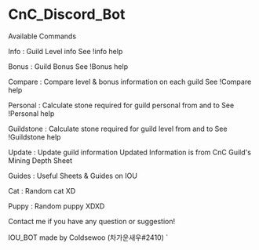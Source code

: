 # CnC_Discord_Bot

Available Commands

Info : Guild Level info
See !info help

Bonus : Guild Bonus 
See !Bonus help

Compare : Compare level & bonus information on each guild
See !Compare help

Personal : Calculate stone required for guild personal from and to
See !Personal help

Guildstone : Calculate stone required for guild level from and to
See !Guildstone help

Update : Update guild information
Updated Information is from CnC Guild's Mining Depth Sheet

Guides : Useful Sheets & Guides on IOU

Cat : Random cat XD

Puppy : Random puppy XDXD

Contact me if you have any question or suggestion!

IOU_BOT made by Coldsewoo (차가운새우#2410)
          `

